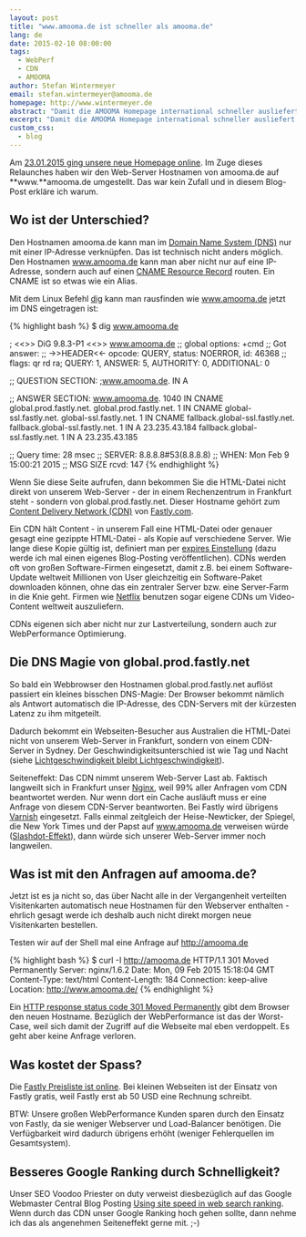 ```yaml
---
layout: post
title: "www.amooma.de ist schneller als amooma.de"
lang: de
date: 2015-02-10 08:00:00
tags:
  - WebPerf
  - CDN
  - AMOOMA
author: Stefan Wintermeyer
email: stefan.wintermeyer@amooma.de
homepage: http://www.wintermeyer.de
abstract: "Damit die AMOOMA Homepage international schneller ausliefert wird, haben wir beim Relaunch von amooma.de auf www.amooma.de und damit auf eine Auslieferung über das Fastly CDN umgestellt."
excerpt: "Damit die AMOOMA Homepage international schneller ausliefert wird, haben wir beim Relaunch von amooma.de auf www.amooma.de und damit auf eine Auslieferung über das Fastly CDN umgestellt."
custom_css:
  - blog
---
```


Am [23.01.2015 ging unsere neue Homepage online](/2015/01/26/relaunch-webseite.html). Im Zuge dieses Relaunches haben wir den Web-Server Hostnamen von amooma.de auf **www.**amooma.de umgestellt. Das war kein Zufall und in diesem Blog-Post erkläre ich warum.

## Wo ist der Unterschied?

Den Hostnamen amooma.de kann man im [Domain Name System (DNS)](http://de.wikipedia.org/wiki/Domain_Name_System) nur mit einer IP-Adresse verknüpfen. Das ist technisch nicht anders möglich. Den Hostnamen www.amooma.de kann man aber nicht nur auf eine IP-Adresse, sondern auch auf einen [CNAME Resource Record](http://de.wikipedia.org/wiki/CNAME_Resource_Record) routen. Ein CNAME ist so etwas wie ein Alias.

Mit dem Linux Befehl [dig](http://de.wikipedia.org/wiki/Dig_(Software)) kann man rausfinden wie www.amooma.de jetzt im DNS eingetragen ist:

{% highlight bash %}
$ dig www.amooma.de

; <<>> DiG 9.8.3-P1 <<>> www.amooma.de
;; global options: +cmd
;; Got answer:
;; ->>HEADER<<- opcode: QUERY, status: NOERROR, id: 46368
;; flags: qr rd ra; QUERY: 1, ANSWER: 5, AUTHORITY: 0, ADDITIONAL: 0

;; QUESTION SECTION:
;www.amooma.de.			IN	A

;; ANSWER SECTION:
www.amooma.de.		1040	IN	CNAME	global.prod.fastly.net.
global.prod.fastly.net.	1	IN	CNAME	global-ssl.fastly.net.
global-ssl.fastly.net.	1	IN	CNAME	fallback.global-ssl.fastly.net.
fallback.global-ssl.fastly.net.	1 IN	A	23.235.43.184
fallback.global-ssl.fastly.net.	1 IN	A	23.235.43.185

;; Query time: 28 msec
;; SERVER: 8.8.8.8#53(8.8.8.8)
;; WHEN: Mon Feb  9 15:00:21 2015
;; MSG SIZE  rcvd: 147
{% endhighlight %}

Wenn Sie diese Seite aufrufen, dann bekommen Sie die HTML-Datei nicht direkt von unserem Web-Server - der in einem Rechenzentrum in Frankfurt steht - sondern von global.prod.fastly.net. Dieser Hostname gehört zum [Content Delivery Network (CDN)](http://de.wikipedia.org/wiki/Content_Delivery_Network) von [Fastly.com](http://www.fastly.com/).

Ein CDN hält Content - in unserem Fall eine HTML-Datei oder genauer gesagt eine gezippte HTML-Datei - als Kopie auf verschiedene Server. Wie lange diese Kopie gültig ist, definiert man per [expires Einstellung](http://nginx.org/en/docs/http/ngx_http_headers_module.html) (dazu werde ich mal einen eigenes Blog-Posting veröffentlichen). CDNs werden oft von großen Software-Firmen eingesetzt, damit z.B. bei einem Software-Update weltweit Millionen von User gleichzeitig ein Software-Paket downloaden können, ohne das ein zentraler Server bzw. eine Server-Farm in die Knie geht. Firmen wie [Netflix](https://www.netflix.com) benutzen sogar eigene CDNs um Video-Content weltweit auszuliefern.

CDNs eigenen sich aber nicht nur zur Lastverteilung, sondern auch zur WebPerformance Optimierung.

## Die DNS Magie von global.prod.fastly.net

So bald ein Webbrowser den Hostnamen global.prod.fastly.net auflöst passiert ein kleines bisschen DNS-Magie: Der Browser bekommt nämlich als Antwort automatisch die IP-Adresse, des CDN-Servers mit der kürzesten Latenz zu ihm mitgeteilt.

Dadurch bekommt ein Webseiten-Besucher aus Australien die HTML-Datei nicht von unserem Web-Server in Frankfurt, sondern von einem CDN-Server in Sydney. Der Geschwindigkeitsunterschied ist wie Tag und Nacht (siehe [Lichtgeschwindigkeit bleibt Lichtgeschwindigkeit](/2014/10/08/lichtgeschwindigkeit-bleibt-lichtgeschwindigkeit.html)).

Seiteneffekt: Das CDN nimmt unserem Web-Server Last ab. Faktisch langweilt sich in Frankfurt unser [Nginx](http://nginx.com/), weil 99% aller Anfragen vom CDN beantwortet werden. Nur wenn dort ein Cache ausläuft muss er eine Anfrage von diesem CDN-Server beantworten. Bei Fastly wird übrigens [Varnish](https://www.varnish-cache.org/) eingesetzt. Falls einmal zeitgleich der Heise-Newticker, der Spiegel, die New York Times und der Papst auf www.amooma.de verweisen würde ([Slashdot-Effekt](http://de.wikipedia.org/wiki/Slashdot-Effekt)), dann würde sich unserer Web-Server immer noch langweilen.

## Was ist mit den Anfragen auf amooma.de?

Jetzt ist es ja nicht so, das über Nacht alle in der Vergangenheit verteilten Visitenkarten automatisch neue Hostnamen für den Webserver enthalten - ehrlich gesagt werde ich deshalb auch nicht direkt morgen neue Visitenkarten bestellen.

Testen wir auf der Shell mal eine Anfrage auf http://amooma.de

{% highlight bash %}
$ curl -I http://amooma.de
HTTP/1.1 301 Moved Permanently
Server: nginx/1.6.2
Date: Mon, 09 Feb 2015 15:18:04 GMT
Content-Type: text/html
Content-Length: 184
Connection: keep-alive
Location: http://www.amooma.de/
{% endhighlight %}

Ein [HTTP response status code 301 Moved Permanently](http://en.wikipedia.org/wiki/HTTP_301) gibt dem Browser den neuen Hostname. Bezüglich der WebPerformance ist das der Worst-Case, weil sich damit der Zugriff auf die Webseite mal eben verdoppelt. Es geht aber keine Anfrage verloren.

## Was kostet der Spass?

Die [Fastly Preisliste ist online](http://www.fastly.com/pricing/). Bei kleinen Webseiten ist der Einsatz von Fastly gratis, weil Fastly erst ab 50 USD eine Rechnung schreibt.

BTW: Unsere großen WebPerformance Kunden sparen durch den Einsatz von Fastly, da sie weniger Webserver und Load-Balancer benötigen. Die Verfügbarkeit wird dadurch übrigens erhöht (weniger Fehlerquellen im Gesamtsystem).

## Besseres Google Ranking durch Schnelligkeit?

Unser SEO Voodoo Priester on duty verweist diesbezüglich auf das Google Webmaster Central Blog Posting [Using site speed in web search ranking](http://googlewebmastercentral.blogspot.de/2010/04/using-site-speed-in-web-search-ranking.html). Wenn durch das CDN unser Google Ranking hoch gehen sollte, dann nehme ich das als angenehmen Seiteneffekt gerne mit. ;-)
